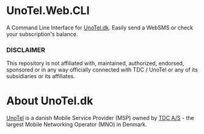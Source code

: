 # UnoTel.Web.CLI
A Command Line Interface for [UnoTel.dk](https://www.unotel.dk). Easily send a WebSMS or check your subscription's balance.

### DISCLAIMER
This repository is not affiliated with, maintained, authorized, endorsed, sponsored or in any way 
officially connected with TDC / UnoTel or any of its subsidiaries or its affiliates. 

About UnoTel.dk
=======================
[UnoTel](https://www.unotel.dk) is a danish Mobile Service Provider (MSP) owned by [TDC A/S](https://tdc.dk) - the largest Mobile Networking Operator (MNO) in Denmark.
